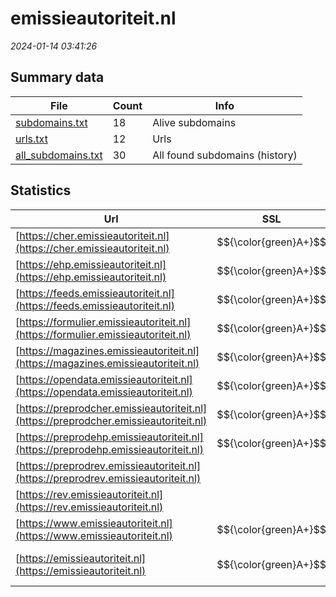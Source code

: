 # emissieautoriteit.nl
*2024-01-14 03:41:26*
## Summary data
| File       | Count | Info |
|------------|-------|------|
|[subdomains.txt](/data/emissieautoriteit.nl/subdomains.txt)|18|Alive subdomains|
|[urls.txt](/data/emissieautoriteit.nl/urls.txt)|12|Urls|
|[all_subdomains.txt](/data/emissieautoriteit.nl/all_subdomains.txt)|30|All found subdomains (history)|
## Statistics
| Url | SSL | Server | Cookie | HSTS | CSP | XFO | XXP | RP | Tech |Title |
|------------|-------|------|------|------|------|------|------|------|------|------|
|[https://cher.emissieautoriteit.nl](https://cher.emissieautoriteit.nl)| $${\color{green}A+}$$ |nginx| |:white_check_mark: | 1:white_check_mark: | 2:white_check_mark: | 3:white_check_mark: |HSTS Nginx|Mendix|
|[https://ehp.emissieautoriteit.nl](https://ehp.emissieautoriteit.nl)| $${\color{green}A+}$$ |nginx| |:white_check_mark: | 1:white_check_mark: | 2:white_check_mark: | 3:white_check_mark: |HSTS Nginx|Emissiehandel Po...|
|[https://feeds.emissieautoriteit.nl](https://feeds.emissieautoriteit.nl)| $${\color{green}A+}$$ |nginx| |:white_check_mark: | | 1:white_check_mark: | 2:white_check_mark: | 3:white_check_mark: |HSTS Nginx||
|[https://formulier.emissieautoriteit.nl](https://formulier.emissieautoriteit.nl)| $${\color{green}A+}$$ || |:white_check_mark: |:warning: | 1:white_check_mark: | 2:white_check_mark: | 3:white_check_mark: |HSTS|Object moved|
|[https://magazines.emissieautoriteit.nl](https://magazines.emissieautoriteit.nl)| $${\color{green}A+}$$ |nginx| |:white_check_mark: |:warning: | 1:white_check_mark: | 2:white_check_mark: | 3:white_check_mark: |Bloomreach HSTS Nginx|Kiosk | Magazine...|
|[https://opendata.emissieautoriteit.nl](https://opendata.emissieautoriteit.nl)| $${\color{green}A+}$$ |nginx| |:white_check_mark: | | 1:white_check_mark: | 2:white_check_mark: | 3:white_check_mark: |HSTS Nginx||
|[https://preprodcher.emissieautoriteit.nl](https://preprodcher.emissieautoriteit.nl)| $${\color{green}A+}$$ |nginx| |:white_check_mark: | 1:white_check_mark: | 2:white_check_mark: | 3:white_check_mark: |HSTS Nginx|403 Forbidden|
|[https://preprodehp.emissieautoriteit.nl](https://preprodehp.emissieautoriteit.nl)| $${\color{green}A+}$$ |nginx| |:white_check_mark: | 1:white_check_mark: | 2:white_check_mark: | 3:white_check_mark: |HSTS Nginx|403 Forbidden|
|[https://preprodrev.emissieautoriteit.nl](https://preprodrev.emissieautoriteit.nl)| |nginx| | | | | | 3:white_check_mark: |HSTS Nginx|Mendix|
|[https://rev.emissieautoriteit.nl](https://rev.emissieautoriteit.nl)| |nginx| | | | | | 3:white_check_mark: |HSTS Nginx|Mendix|
|[https://www.emissieautoriteit.nl](https://www.emissieautoriteit.nl)| $${\color{green}A+}$$ |nginx| |:white_check_mark: |:warning: | 1:white_check_mark: | 2:white_check_mark: | 3:white_check_mark: |Bloomreach HSTS Nginx|Home | Nederland...|
|[https://emissieautoriteit.nl](https://emissieautoriteit.nl)| $${\color{green}A+}$$ |nginx| |:white_check_mark: |:warning: | 1:white_check_mark: | 2:white_check_mark: | 3:white_check_mark: |HSTS Nginx|301 Moved Perman...|
